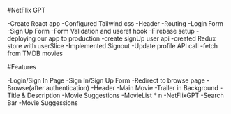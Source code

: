 #NetFlix GPT

-Create React app
-Configured Tailwind css
-Header
-Routing
-Login Form
-Sign Up Form
-Form Validation and useref hook
-Firebase setup 
-deploying our app to production
-create signUp user api
-created Redux store with userSlice
-Implemented Signout
-Update profile API call
-fetch from TMDB movies



#Features

-Login/Sign In Page
   -Sign In/Sign Up Form
   -Redirect to browse page
-Browse(after authentication)
    -Header
    -Main Movie
      -Trailer in Background
      -Title & Description
      -Movie Suggestions
         -MovieList * n
-NetFlixGPT
     -Search Bar
     -Movie Suggessions
